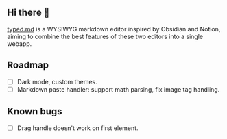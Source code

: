 ## Hi there 👋

[typed.md](https://typed.md) is a WYSIWYG markdown editor inspired by Obsidian and Notion, aiming to combine the best features of these two editors into a single webapp.

## Roadmap

- [ ] Dark mode, custom themes.
- [ ] Markdown paste handler: support math parsing, fix image tag handling.

## Known bugs

- [ ] Drag handle doesn't work on first element.
